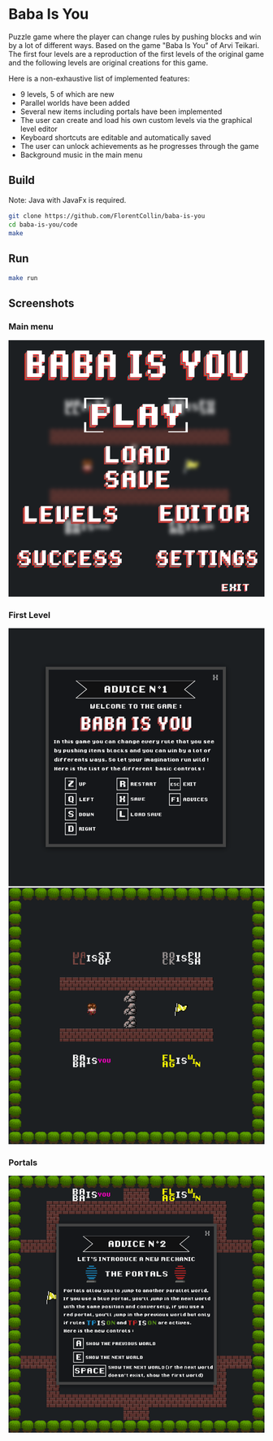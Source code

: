 # Baba Is You
Puzzle game where the player can change rules by pushing blocks and win by a lot of different ways. Based on the game "Baba Is You" of Arvi Teikari.
The first four levels are a reproduction of the first levels of the original game and the following levels are original creations for this game.

Here is a non-exhaustive list of implemented features:
- 9 levels, 5 of which are new
- Parallel worlds have been added
- Several new items including portals have been implemented
- The user can create and load his own custom levels via the graphical level editor
- Keyboard shortcuts are editable and automatically saved
- The user can unlock achievements as he progresses through the game
- Background music in the main menu

## Build
Note: Java with JavaFx is required.
```sh
git clone https://github.com/FlorentCollin/baba-is-you
cd baba-is-you/code
make
```

## Run
```sh
make run
```

## Screenshots
### Main menu
![Main menu](./images/menu.png "Main menu")

### First Level
![First Level - Advice](./images/advice-1.png "First Level - Advice")
![First Level](./images/level-1.png "First Level")

### Portals
![Parallel Worlds](./images/advice-2.png "Parallel Worlds")

